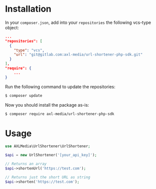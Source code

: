 # Installation
In your `composer.json`, add into your `repositories` the following vcs-type object:
```json
...
"repositories": [
  {
    "type": "vcs",
    "url": "git@gitlab.com:axl-media/url-shortener-php-sdk.git"
  }
],
"require": {
    ...
}
```

Run the following command to update the repositories:
```bash
$ composer update
```

Now you should install the package as-is:
```bash
$ composer require axl-media/url-shortener-php-sdk
```

# Usage
```php
use AXLMedia\UrlShortener\UrlShortener;

$api = new UrlShortener('[your_api_key]');

// Returns an array
$api->shortenUrl('https://test.com');

// Returns just the short URL as string
$api->shorten('https://test.com');
```